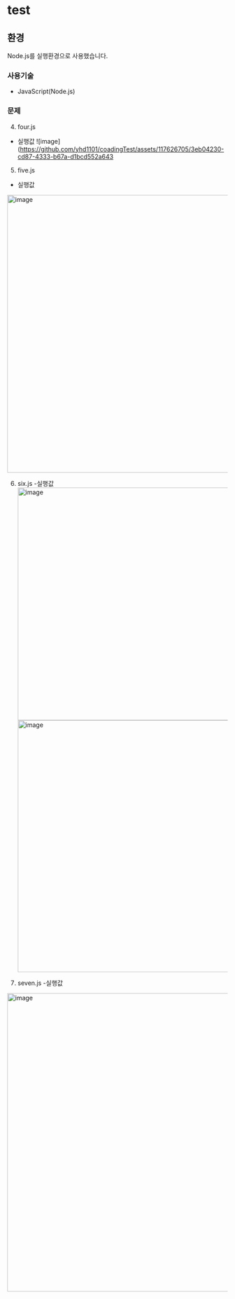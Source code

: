 # test
## 환경
Node.js를 실행환경으로 사용했습니다. 

### 사용기술
- JavaScript(Node.js)

### 문제

4. four.js
- 실행값 
![image](https://github.com/yhd1101/coadingTest/assets/117626705/3eb04230-cd87-4333-b67a-d1bcd552a643

5. five.js
- 실행값
<img width="634" alt="image" src="https://github.com/yhd1101/coadingTest/assets/117626705/698a25f8-fad6-4237-870e-4201ca89a2ab">

6. six.js
-실행값
   <img width="531" alt="image" src="https://github.com/yhd1101/coadingTest/assets/117626705/ef7dde13-52a4-49e0-a5cd-6e6e28894007">
   <img width="575" alt="image" src="https://github.com/yhd1101/coadingTest/assets/117626705/49bf94a7-528c-408e-99e1-b32ed1ae549d">

7. seven.js
-실행값
<img width="681" alt="image" src="https://github.com/yhd1101/coadingTest/assets/117626705/8ca9ad58-d69f-41ba-9808-55e97283a406">


   

